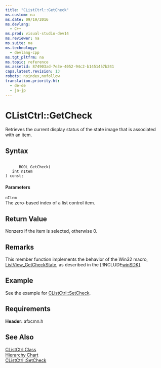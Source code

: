 ```yaml
---
title: "CListCtrl::GetCheck"
ms.custom: na
ms.date: 09/19/2016
ms.devlang: 
  - C++
ms.prod: visual-studio-dev14
ms.reviewer: na
ms.suite: na
ms.technology: 
  - devlang-cpp
ms.tgt_pltfrm: na
ms.topic: reference
ms.assetid: 874903ad-7e3e-4052-94c2-b1451457b241
caps.latest.revision: 13
robots: noindex,nofollow
translation.priority.ht: 
  - de-de
  - ja-jp
---
```

# CListCtrl::GetCheck
Retrieves the current display status of the state image that is associated with an item.  
  
## Syntax  
  
```  
  
      BOOL GetCheck(  
   int nItem   
) const;  
```  
  
#### Parameters  
 `nItem`  
 The zero-based index of a list control item.  
  
## Return Value  
 Nonzero if the item is selected, otherwise 0.  
  
## Remarks  
 This member function implements the behavior of the Win32 macro, [ListView_GetCheckState](http://msdn.microsoft.com/library/windows/desktop/bb761250), as described in the [!INCLUDE[winSDK](../vs140/includes/winSDK_md.md)].  
  
## Example  
 See the example for [CListCtrl::SetCheck](../vs140/CListCtrl--SetCheck.md).  
  
## Requirements  
 **Header:** afxcmn.h  
  
## See Also  
 [CListCtrl Class](../vs140/CListCtrl-Class.md)   
 [Hierarchy Chart](../vs140/Hierarchy-Chart.md)   
 [CListCtrl::SetCheck](../vs140/CListCtrl--SetCheck.md)